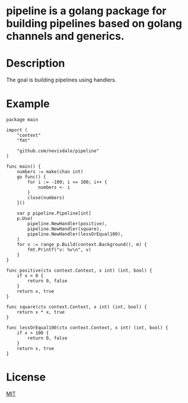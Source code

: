 # pipeline is a golang package for building pipelines based on golang channels and generics.

# Description
The goal is building pipelines using handlers.

# Example

```golang
package main

import (
	"context"
	"fmt"

	"github.com/nevisdale/pipeline"
)

func main() {
	numbers := make(chan int)
	go func() {
		for i := -100; i <= 100; i++ {
			numbers <- i
		}
		close(numbers)
	}()

	var p pipeline.Pipeline[int]
	p.Use(
		pipeline.NewHandler(positive),
		pipeline.NewHandler(square),
		pipeline.NewHandler(lessOrEqual100),
	)
	for v := range p.Build(context.Background(), m) {
		fmt.Printf("v: %v\n", v)
	}
}

func positive(ctx context.Context, x int) (int, bool) {
	if x < 0 {
		return 0, false
	}
	return x, true
}

func square(ctx context.Context, x int) (int, bool) {
	return x * x, true
}

func lessOrEqual100(ctx context.Context, x int) (int, bool) {
	if x > 100 {
		return 0, false
	}
	return x, true
}

```

# License
[MIT](LICENSE)
